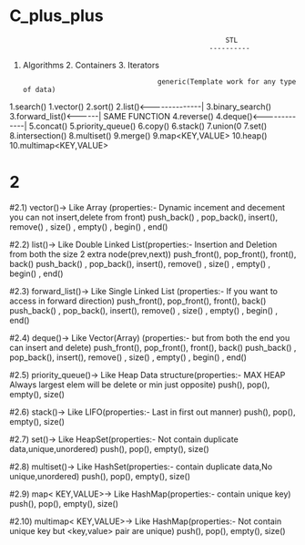 # C_plus_plus

                                                         STL
                                                     ----------
1. Algorithms                                   2. Containers                                       3. Iterators
                                                
                                        generic(Template work for any type of data)
1.search()                                         1.vector()
2.sort()                                           2.list()<--------------|
3.binary_search()                                  3.forward_list()<------| SAME FUNCTION
4.reverse()                                        4.deque()<-------------|
5.concat()                                         5.priority_queue()
6.copy()                                           6.stack()
7.union(0                                          7.set()
8.intersection()                                   8.multiset()
9.merge()                                          9.map<KEY,VALUE>
10.heap()                                          10.multimap<KEY,VALUE>


# 2
#2.1) vector()-> Like Array (properties:- Dynamic incement and decement you can not insert,delete from front)
push_back() , pop_back(), insert(), remove() , size() , empty() , begin() , end()

#2.2) list()-> Like Double Linked List(properties:- Insertion and Deletion from both the size 2 extra node(prev,next))
push_front(), pop_front(), front(), back()
push_back() , pop_back(), insert(), remove() , size() , empty() , begin() , end()

#2.3) forward_list()-> Like Single Linked List (properties:- If you want to access in forward direction)
push_front(), pop_front(), front(), back()
push_back() , pop_back(), insert(), remove() , size() , empty() , begin() , end()

#2.4) deque()-> Like Vector(Array) (properties:- but from both the end you can insert and delete)
push_front(), pop_front(), front(), back()
push_back() , pop_back(), insert(), remove() , size() , empty() , begin() , end()

#2.5) priority_queue()-> Like Heap Data structure(properties:- MAX HEAP Always largest elem will be delete or min just opposite)
push(), pop(), empty(), size()

#2.6) stack()-> Like LIFO(properties:- Last in first out manner)
push(), pop(), empty(), size()

#2.7) set()-> Like HeapSet(properties:- Not contain duplicate data,unique,unordered)
push(), pop(), empty(), size()

#2.8) multiset()-> Like HashSet(properties:- contain duplicate data,No unique,unordered)
push(), pop(), empty(), size()

#2.9) map< KEY,VALUE>-> Like HashMap(properties:- contain unique key)
push(), pop(), empty(), size()


#2.10) multimap< KEY,VALUE>-> Like HashMap(properties:- Not contain unique key but <key,value> pair are unique)
push(), pop(), empty(), size()














